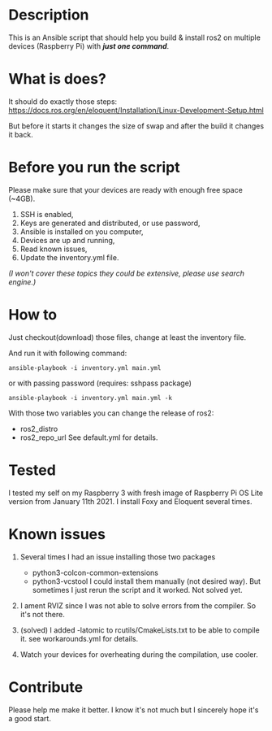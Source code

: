 
# Description

This is an Ansible script that should help you build & install ros2 on multiple devices (Raspberry Pi) with ***just one command***.

# What is does?

It should do exactly those steps: https://docs.ros.org/en/eloquent/Installation/Linux-Development-Setup.html

But before it starts it changes the size of swap and after the build it changes it back.


# Before you run the script

Please make sure that your devices are ready with enough free space (~4GB).
1. SSH is enabled,
2. Keys are generated and distributed, or use password,
3. Ansible is installed on you computer,
4. Devices are up and running,
5. Read known issues,
6. Update the inventory.yml file.

_(I won't cover these topics they could be extensive, please use search engine.)_

# How to

Just checkout(download) those files, change at least the inventory file.

And run it with following command:
```
ansible-playbook -i inventory.yml main.yml
```
or with passing password (requires: sshpass package)
```
ansible-playbook -i inventory.yml main.yml -k
```
With those two variables you can change the release of ros2:
- ros2_distro
- ros2_repo_url
See default.yml for details.


# Tested

I tested my self on my Raspberry 3 with fresh image of Raspberry Pi OS Lite version from January 11th 2021.
I install Foxy and Eloquent several times.

# Known issues

1) Several times I had an issue installing those two packages
      - python3-colcon-common-extensions
      - python3-vcstool
 I could install them manually (not desired way). But sometimes I just rerun the script and it worked. Not solved yet.
 
2) I ament RVIZ since I was not able to solve errors from the compiler. So it's not there.

3) (solved) I added -latomic to rcutils/CmakeLists.txt to be able to compile it. see workarounds.yml for details.

4) Watch your devices for overheating during the compilation, use cooler.


# Contribute

Please help me make it better. I know it's not much but I sincerely hope it's a good start.
